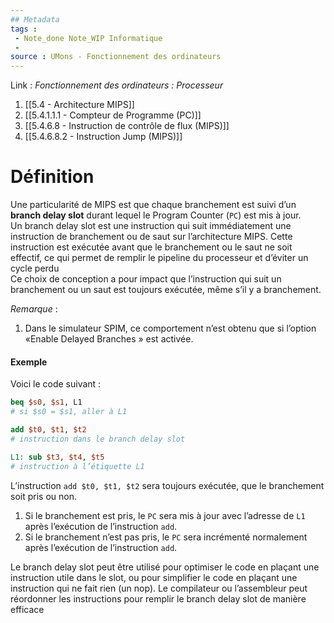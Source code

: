 ```yaml
---
## Metadata
tags : 
 - Note_done Note_WIP Informatique
 - 
source : UMons - Fonctionnement des ordinateurs
---
```


Link :
_Fonctionnement des ordinateurs : Processeur_
1. [[5.4 - Architecture MIPS]]
2. [[5.4.1.1.1 - Compteur de Programme (PC)]]
4. [[5.4.6.8 - Instruction de contrôle de flux (MIPS)]]
5. [[5.4.6.8.2 - Instruction Jump (MIPS)]]

# Définition
Une particularité de MIPS est que chaque branchement est suivi d’un **branch delay slot** durant lequel le Program Counter (`PC`) est mis à jour.
\
Un branch delay slot est une instruction qui suit immédiatement une instruction de branchement ou de saut sur l’architecture MIPS. Cette instruction est exécutée avant que le branchement ou le saut ne soit effectif, ce qui permet de remplir le pipeline du processeur et d’éviter un cycle perdu
\
Ce choix de conception a pour impact que l’instruction qui suit un branchement ou un saut est toujours exécutée, même s’il y a branchement.

_Remarque_ :
1. Dans le simulateur SPIM, ce comportement n’est obtenu que si l’option «Enable Delayed Branches » est activée.

#### Exemple
Voici le code suivant :
```mips
beq $s0, $s1, L1  
# si $s0 = $s1, aller à L1

add $t0, $t1, $t2 
# instruction dans le branch delay slot

L1: sub $t3, $t4, $t5 
# instruction à l’étiquette L1
```
L’instruction `add $t0, $t1, $t2` sera toujours exécutée, que le branchement soit pris ou non. 
1. Si le branchement est pris, le `PC` sera mis à jour avec l’adresse de `L1` après l’exécution de l’instruction `add`. 
2. Si le branchement n’est pas pris, le `PC` sera incrémenté normalement après l’exécution de l’instruction `add`. 

Le branch delay slot peut être utilisé pour optimiser le code en plaçant une instruction utile dans le slot, ou pour simplifier le code en plaçant une instruction qui ne fait rien (un nop). Le compilateur ou l’assembleur peut réordonner les instructions pour remplir le branch delay slot de manière efficace